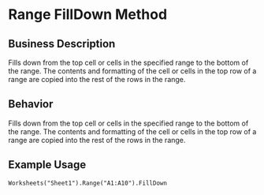 # Range FillDown Method

## Business Description
Fills down from the top cell or cells in the specified range to the bottom of the range. The contents and formatting of the cell or cells in the top row of a range are copied into the rest of the rows in the range.

## Behavior
Fills down from the top cell or cells in the specified range to the bottom of the range. The contents and formatting of the cell or cells in the top row of a range are copied into the rest of the rows in the range.

## Example Usage
```vba
Worksheets("Sheet1").Range("A1:A10").FillDown
```